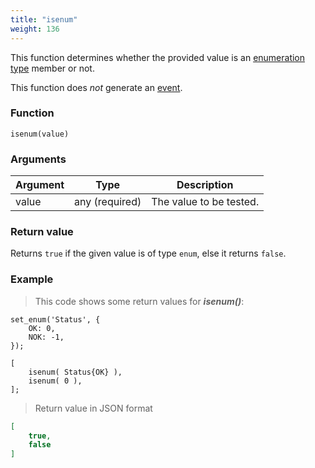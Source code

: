 ```yaml
---
title: "isenum"
weight: 136
---
```


This function determines whether the provided value is an [enumeration type](../../data-types/enum) member or not.

This function does *not* generate an [event](../../overview/events).

### Function

`isenum(value)`

### Arguments

Argument | Type | Description
-------- | ---- | -----------
value | any (required) | The value to be tested.

### Return value

Returns `true` if the given value is of type `enum`,  else it returns `false`.

### Example

> This code shows some return values for ***isenum()***:

```thingsdb,json_response
set_enum('Status', {
    OK: 0,
    NOK: -1,
});

[
    isenum( Status{OK} ),
    isenum( 0 ),
];
```

> Return value in JSON format

```json
[
    true,
    false
]
```
